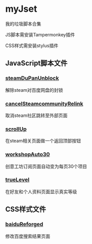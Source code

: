 # myJset
我的垃圾脚本合集

JS脚本需安装Tampermonkey插件

CSS样式需安装stylus插件
## JavaScript脚本文件
### [steamDuPanUnblock](https://github.com/swhoro/myjset/raw/master/steamDuPanUnblock.user.js)
解除steam对百度网盘的封锁
### [cancelSteamcommunityRelink](https://github.com/swhoro/myjset/raw/master/cancelSteamcommunityRelink.user.js)
取消steam社区跳转至外部页面
### [scrollUp](https://github.com/swhoro/myjset/raw/master/scrollUp.user.js)
在steam相关页面做一个返回顶部按钮
### [workshopAuto30](https://github.com/swhoro/myjset/raw/master/workshopAuto30.user.js)
创意工坊订阅页面自动变为每页30个项目
### [trueLevel](https://github.com/swhoro/myjset/raw/master/trueLevelV2.user.js)
在好友和个人资料页面显示真实等级

## CSS样式文件
### [baiduReforged](https://github.com/swhoro/myjset/raw/master/baidu.user.css)
修改百度搜索结果页面
